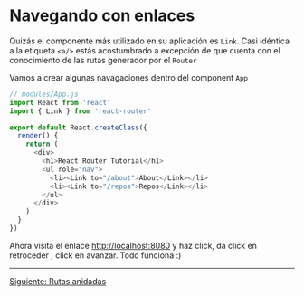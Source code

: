 # Navegando con enlaces

Quizás el componente más utilizado en su aplicación es `Link`. Casi
idéntica a la etiqueta `<a/>` estás acostumbrado a excepción de que
cuenta con el conocimiento de las rutas generador por el `Router`

Vamos a crear algunas navagaciones dentro del component `App`

```js
// modules/App.js
import React from 'react'
import { Link } from 'react-router'

export default React.createClass({
  render() {
    return (
      <div>
        <h1>React Router Tutorial</h1>
        <ul role="nav">
          <li><Link to="/about">About</Link></li>
          <li><Link to="/repos">Repos</Link></li>
        </ul>
      </div>
    )
  }
})
```

Ahora visita el enlace [http://localhost:8080](http://localhost:8080) y haz
click, da click en retroceder , click en avanzar. Todo funciona :)

---

[Siguiente: Rutas anidadas](../04-nested-routes/)
